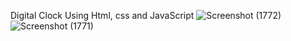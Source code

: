 
Digital Clock Using Html, css and JavaScript 
![Screenshot (1772)](https://github.com/user-attachments/assets/612fa156-7c58-45c1-9180-3ce63154b8d6)
![Screenshot (1771)](https://github.com/user-attachments/assets/a2de60f9-a66e-4a33-a77a-efa0e850af20)
